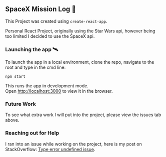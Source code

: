 ## SpaceX Mission Log 🚀

This Project was created using ```create-react-app```.

Personal React Project, originally using the Star Wars api, however being too limited I decided to use the SpaceX api.

### Launching the app 🛰
To launch the app in a local environment, clone the repo, navigate to the root and type in the cmd line:

```npm start```

This runs the app in development mode.<br />
Open [http://localhost:3000](http://localhost:3000) to view it in the browser.

### Future Work
To see what extra work I will put into the project, please view the issues tab above.

### Reaching out for Help
I ran into an issue while working on the project, here is my post on StackOverflow: [Type error undefined issue](https://stackoverflow.com/questions/60247043/typeerror-cannot-read-property-rocket-name-of-undefined-even-though-it-is).
